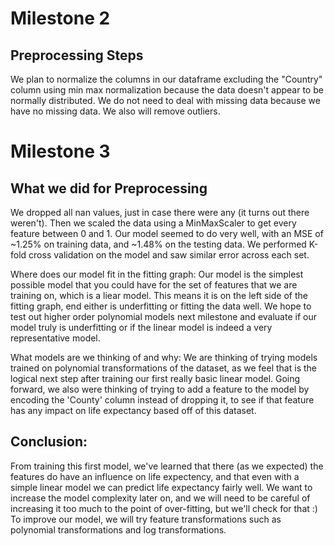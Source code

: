 # Milestone 2
## Preprocessing Steps

We plan to normalize the columns in our dataframe excluding the "Country" column using min max normalization because the data doesn't appear to be normally distributed. We do not need to deal with missing data because we have no missing data. We also will remove outliers. 

# Milestone 3
## What we did for Preprocessing

We dropped all nan values, just in case there were any (it turns out there weren't). Then we scaled the data using a MinMaxScaler to get every feature between 0 and 1. Our model seemed to do very well, with an MSE of ~1.25% on training data, and ~1.48% on the testing data. We performed K-fold cross validation on the model and saw similar error across each set. 

Where does our model fit in the fitting graph: Our model is the simplest possible model that you could have for the set of features that we are training on, which is a liear model. This means it is on the left side of the fitting graph, end either is underfitting or fitting the data well. We hope to test out higher order polynomial models next milestone and evaluate if our model truly is underfitting or if the linear model is indeed a very representative model. 

What models are we thinking of and why: We are thinking of trying models trained on polynomial transformations of the dataset, as we feel that is the logical next step after training our first really basic linear model. Going forward, we also were thinking of trying to add a feature to the model by encoding the 'County' column instead of dropping it, to see if that feature has any impact on life expectancy based off of this dataset. 


## Conclusion: 

From training this first model, we've learned that there (as we expected) the features do have an influence on life expectency, and that even with a simple linear model we can predict life expectancy fairly well. We want to increase the model complexity later on, and we will need to be careful of increasing it too much to the point of over-fitting, but we'll check for that :)
To improve our model, we will try feature transformations such as polynomial transformations and log transformations.

